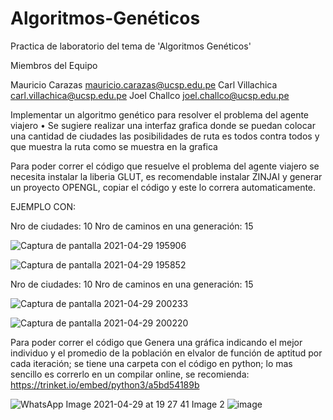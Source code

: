 # Algoritmos-Genéticos

Practica de laboratorio del tema de 'Algoritmos Genéticos' 

Miembros del Equipo

Mauricio Carazas mauricio.carazas@ucsp.edu.pe 
Carl Villachica carl.villachica@ucsp.edu.pe 
Joel Challco joel.challco@ucsp.edu.pe

Implementar un algoritmo genético para resolver el problema del agente viajero
•   Se sugiere realizar una interfaz grafica donde se puedan colocar una cantidad de ciudades las
    posibilidades de ruta es todos contra todos y que muestra la ruta como se muestra en la grafica


Para poder correr el código que resuelve el problema del  agente viajero se necesita instalar la liberia GLUT, es recomendable instalar ZINJAI y generar un proyecto OPENGL, copiar el código y este lo correra automaticamente.

EJEMPLO CON:

Nro de ciudades: 10
Nro de caminos en una generación: 15

![Captura de pantalla 2021-04-29 195906](https://user-images.githubusercontent.com/26486569/116635937-b1fd8c80-a925-11eb-9669-9f41e17ece19.png)

![Captura de pantalla 2021-04-29 195852](https://user-images.githubusercontent.com/26486569/116635946-b7f36d80-a925-11eb-9470-67cba8d06ac7.png)



Nro de ciudades: 10
Nro de caminos en una generación: 15

![Captura de pantalla 2021-04-29 200233](https://user-images.githubusercontent.com/26486569/116636005-dfe2d100-a925-11eb-8dad-ccc2308c96c9.png)

![Captura de pantalla 2021-04-29 200220](https://user-images.githubusercontent.com/26486569/116636020-e5d8b200-a925-11eb-9bd8-0111237dc89f.png)




Para poder correr el código que Genera una gráfica indicando el mejor individuo y el promedio de la población en elvalor de función de aptitud por cada iteración; se tiene una carpeta con el código en python; lo mas sencillo es correrlo en un compilar online, se recomienda: https://trinket.io/embed/python3/a5bd54189b


![WhatsApp Image 2021-04-29 at 19 27 41](https://user-images.githubusercontent.com/26486569/116636049-fb4ddc00-a925-11eb-98be-d39a0a202e44.jpeg)
Image 2
![image](https://user-images.githubusercontent.com/26486569/116768162-328dbd00-a9fa-11eb-9ffe-5313949621f8.png)


